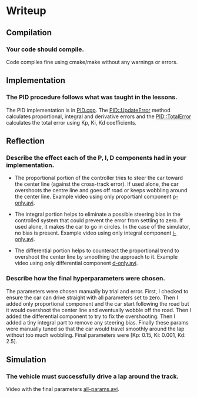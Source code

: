 # Writeup

## Compilation

### Your code should compile.

Code compiles fine using cmake/make without any warnings or errors.

## Implementation

### The PID procedure follows what was taught in the lessons.

The PID implementation is in [PID.cpp](./src/PID.cpp). The [PID::UpdateError](./src/PID.cpp#L24) method calculates proportional, integral and derivative errors and the [PID::TotalError](./src/PID.cpp#L31) calculates the total error using Kp, Ki, Kd coefficients.

## Reflection

### Describe the effect each of the P, I, D components had in your implementation.

- The proportional portion of the controller tries to steer the car toward the center line (against the cross-track error). If used alone, the car overshoots the centre line and goes off road or keeps wobbling around the center line. Example video using only proportianl component [p-only.avi](./vids/p-only.avi).

- The integral portion helps to eliminate a possible steering bias in the controlled system that could prevent the error from settling to zero. If used alone, it makes the car to go in circles. In the case of the simulator, no bias is present. Example video using only integral component [i-only.avi](./vids/i-only.avi).

- The differential portion helps to counteract the proportional trend to overshoot the center line by smoothing the approach to it. Example video using only differential component [d-only.avi](./vids/d-only.avi).

### Describe how the final hyperparameters were chosen.

The parameters were chosen manually by trial and error. First, I checked to ensure the car can drive straight with all parameters set to zero. Then I added only proportional component and the car start following the road but it would overshoot the center line and eventually wobble off the road. Then I added the differential component to try to fix the overshooting. Then I added a tiny integral part to remove any steering bias. Finally these params were manually tuned so that the car would travel smoothly around the lap without too much wobbling. Final parameters were [Kp: 0.15, Ki: 0.001, Kd: 2.5].

## Simulation

### The vehicle must successfully drive a lap around the track.

Video with the final parameters [all-params.avi](./vids/all-params.avi).
